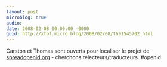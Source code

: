 ```yaml
---
layout: post
microblog: true
audio: 
date: 2008-02-08 00:00:00 -0000
guid: http://xtof.micro.blog/2008/02/08/t691545702.html
---
```

Carston et Thomas sont ouverts pour localiser le projet de [spreadopenid.org](http://spreadopenid.org/) - cherchons relecteurs/traducteurs. #openid
